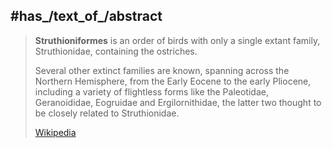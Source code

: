 

## #has_/text_of_/abstract 

> **Struthioniformes** is an order of birds with only a single extant family, 
> Struthionidae, containing the ostriches. 
> 
> Several other extinct families are known, spanning across the Northern Hemisphere, from the Early Eocene to the early Pliocene, including a variety of flightless forms like the Paleotidae, Geranoididae, Eogruidae and Ergilornithidae, the latter two thought to be closely related to Struthionidae.
>
> [Wikipedia](https://en.wikipedia.org/wiki/Struthioniformes) 
> 